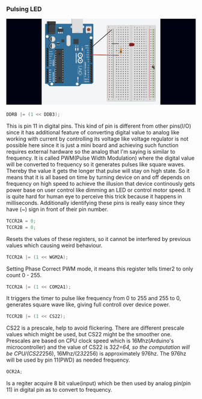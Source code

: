### Pulsing LED

![Pulsing LED](circuit.png)

```c
DDRB |= (1 << DDB3);
```

This is pin 11 in digital pins. This kind of pin is different from other pins(I/O) since 
it has additional feature of converting digital value to analog like working with current 
by controlling its voltage like voltage regulator is not possible here since it is just 
a mini board and achieving such function requires external hardware so the analog that I'm 
saying is similar to frequency. It is called PWM(Pulse Width Modulation) where the digital 
value will be converted to frequency so it generates pulses like square waves. Thereby the 
value it gets the longer that pulse will stay on high state. So it means that it is all based 
on time by turning device on and off depends on frequency on high speed to achieve the illusion 
that device continously gets power base on user control like dimming an LED or control motor
speed. It is quite hard for human eye to perceive this trick because it happens in milliseconds. 
Additionally identifying these pins is really easy since they have (~) sign in front of their 
pin number.

```c
TCCR2A = 0;
TCCR2B = 0;
```

Resets the values of these registers, so it cannot be interfered by previous values which
causing weird behaviour.

```c
TCCR2A |= (1 << WGM2A);
```

Setting Phase Correct PWM mode, it means this register tells timer2 to only count 0 - 255.

```c
TCCR2A |= (1 << COM2A1);
```

It triggers the timer to pulse like frequency from 0 to 255 and 255 to 0, generates square
wave like, giving full controll over device power.

```c
TCCR2B |= (1 << CS22);
```

CS22 is a prescale, help to avoid flickering. There are different prescale values which might
be used, but CS22 might be the smoother one. Prescales are based on CPU clock speed which
is 16Mhz(Arduino's microcontroller) and the value of CS22 is 32*2=64, so the computation will
be CPU/(CS22*256), 16Mhz/(2*32*256) is approximately 976hz. The 976hz will be used by pin 11(PWD)
as needed frequency.

```c
OCR2A;
```

Is a regiter acquire 8 bit value(input) which be then used by analog pin(pin 11) in digital pin
as to convert to frequency.
